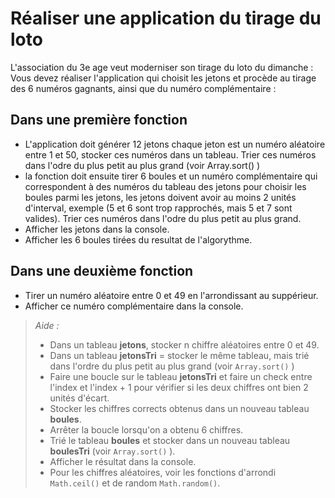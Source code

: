 # Réaliser une application du tirage du loto

L'association du 3e age veut moderniser son tirage du loto du dimanche :
Vous devez réaliser l'application qui choisit les jetons et procède au tirage des 6 numéros gagnants, ainsi que du numéro complémentaire :

## Dans une première fonction

- L'application doit générer 12 jetons
chaque jeton est un numéro aléatoire entre 1 et 50, stocker ces numéros dans un tableau.
Trier ces numéros dans l'odre du plus petit au plus grand (voir Array.sort() )
- la fonction doit ensuite tirer 6 boules et un numéro complémentaire qui correspondent à des numéros du tableau des jetons
pour choisir les boules parmi les jetons, les jetons doivent avoir au moins 2 unités d'interval, exemple (5 et 6 sont trop rapprochés, mais 5 et 7 sont valides).
Trier ces numéros dans l'odre du plus petit au plus grand.
- Afficher les jetons dans la console.
- Afficher les 6 boules tirées du resultat de l'algorythme.

## Dans une deuxième fonction

- Tirer un numéro aléatoire entre 0 et 49 en l'arrondissant au suppérieur.
- Afficher ce numéro complémentaire dans la console.

> *Aide :*
> - Dans un tableau **jetons**, stocker n chiffre aléatoires entre 0 et 49.
> - Dans un tableau **jetonsTri** = stocker le même tableau, mais trié dans l'ordre du plus petit au plus grand (voir `Array.sort()` )
> - Faire une boucle sur le tableau **jetonsTri** et faire un check entre l'index et l'index + 1 pour vérifier si les deux chiffres ont bien 2 unités d'écart.
> - Stocker les chiffres corrects obtenus dans un nouveau tableau **boules**.
> - Arrêter la boucle lorsqu'on a obtenu 6 chiffres.
> - Trié le tableau **boules** et stocker dans un nouveau tableau **boulesTri** (voir `Array.sort()` ).
> - Afficher le résultat dans la console.
> - Pour les chiffres aléatoires, voir les fonctions d'arrondi `Math.ceil()` et de random `Math.random()`.
